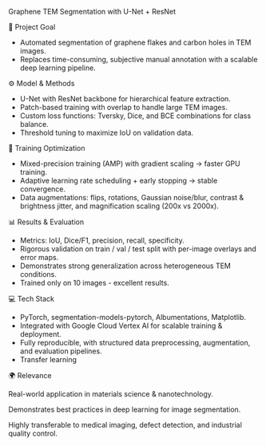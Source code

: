 Graphene TEM Segmentation with U-Net + ResNet

🔬 Project Goal

* Automated segmentation of graphene flakes and carbon holes in TEM images.
* Replaces time-consuming, subjective manual annotation with a scalable deep learning pipeline.

⚙️ Model & Methods

* U-Net with ResNet backbone for hierarchical feature extraction.
* Patch-based training with overlap to handle large TEM images.
* Custom loss functions: Tversky, Dice, and BCE combinations for class balance.
* Threshold tuning to maximize IoU on validation data.

🚀 Training Optimization

* Mixed-precision training (AMP) with gradient scaling → faster GPU training.
* Adaptive learning rate scheduling + early stopping → stable convergence.
* Data augmentations: flips, rotations, Gaussian noise/blur, contrast & brightness jitter, and magnification scaling (200x vs 2000x).

📊 Results & Evaluation

* Metrics: IoU, Dice/F1, precision, recall, specificity.
* Rigorous validation on train / val / test split with per-image overlays and error maps.
* Demonstrates strong generalization across heterogeneous TEM conditions.
* Trained only on 10 images - excellent results.

💻 Tech Stack

* PyTorch, segmentation-models-pytorch, Albumentations, Matplotlib.
* Integrated with Google Cloud Vertex AI for scalable training & deployment.
* Fully reproducible, with structured data preprocessing, augmentation, and evaluation pipelines.
* Transfer learning

🌍 Relevance

Real-world application in materials science & nanotechnology.

Demonstrates best practices in deep learning for image segmentation.

Highly transferable to medical imaging, defect detection, and industrial quality control.
